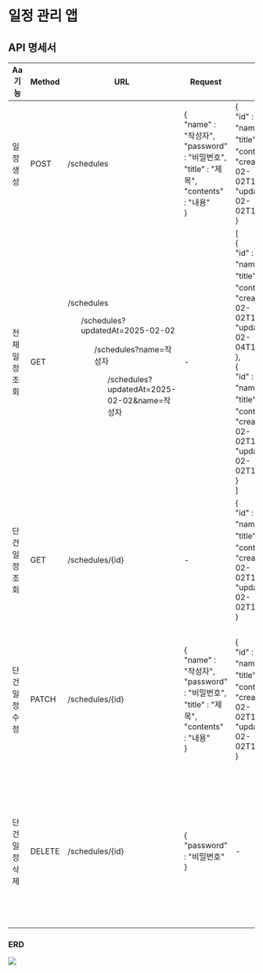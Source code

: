 # 일정 관리 앱

## API 명세서
| Aa 기능     | Method | URL                                                                                                                 | Request                                                                                        | Response                                                                                                                                                                                                                                                                                                                                                                                 | StatusCode                                                                          | Description                                                |
|-----------|--------|---------------------------------------------------------------------------------------------------------------------|------------------------------------------------------------------------------------------------|------------------------------------------------------------------------------------------------------------------------------------------------------------------------------------------------------------------------------------------------------------------------------------------------------------------------------------------------------------------------------------------|-------------------------------------------------------------------------------------|------------------------------------------------------------|
| 일정 생성     | POST   | /schedules                                                                                                          | {<br/>"name" : "작성자",<br/>"password" : "비밀번호",<br/>"title" : "제목",<br/>"contents" : "내용"<br/>} | {<br/>"id" : "1",<br/>"name" : "작성자",<br/>"title" : "제목",<br/>"contents" : "내용",<br/>"createdAt" : "2025-02-02T17:11:10.25361",<br/>"updatedAt" : "2025-02-02T17:11:10.25361"<br/>}                                                                                                                                                                                                      | Code : 200                                                                          | 최초 입력 시, 수정일은 작성일과 동일                                      |
| 전체 일정 조회  | GET    | /schedules<ul/>/schedules?updatedAt=2025-02-02<ul/>/schedules?name=작성자<ul/>/schedules?updatedAt=2025-02-02&name=작성자 | -                                                                                              | [<br/>{<br/>"id" : "2",<br/>"name" : "작성자",<br/>"title" : "제목",<br/>"contents" : "내용",<br/>"createdAt" : "2025-02-02T17:11:10.25361",<br/>"updatedAt" : "2025-02-04T17:11:10.25361"<br/>},<br/>{<br/>"id" : "1",<br/>"name" : "작성자",<br/>"title" : "제목",<br/>"contents" : "내용",<br/>"createdAt" : "2025-02-02T17:11:10.25361",<br/>"updatedAt" : "2025-02-02T17:11:10.25361"<br/>}<br/>] | Code : 200<ul/>Code : 404<br/>Content : "해당 일정이 존재하지 않습니다."                         | 수정일, 작성자 조건을 바탕으로 등록된 일정 목록을 전부 조회<ul/>수정일 기준 내림차순으로 정렬하여 조회 |
| 단건 일정 조회  | GET    | /schedules/{id}                                                                                                     | -                                                                                              | {<br/>"id" : "1",<br/>"name" : "작성자",<br/>"title" : "제목",<br/>"contents" : "내용",<br/>"createdAt" : "2025-02-02T17:11:10.25361",<br/>"updatedAt" : "2025-02-02T17:11:10.25361"<br/>}                                                                                                                                                                                                      | Code : 200<ul/>Code : 404<br/>Content : "해당 일정이 존재하지 않습니다."                         | -                                                          |
| 단건 일정 수정  | PATCH  | /schedules/{id}                                                                                                     | {<br/>"name" : "작성자",<br/>"password" : "비밀번호",<br/>"title" : "제목",<br/>"contents" : "내용"<br/>} | {<br/>"id" : "1",<br/>"name" : "작성자",<br/>"title" : "제목",<br/>"contents" : "내용",<br/>"createdAt" : "2025-02-02T17:11:10.25361",<br/>"updatedAt" : "2025-02-02T17:11:10.25361"<br/>} | Code : 200<ul/>Code : 404<br/>Content : "해당 일정이 존재하지 않습니다.",<br/>"비밀번호를 잘못 입력하였습니다." | 일정 수정 시, 비밀번호 검증                                           | 
| 단건 일정 삭제  | DELETE | /schedules/{id}                                                                                                     | {<br/>"password" : "비밀번호"<br/>}                                            | -                                                                                                                                                                                                                                                                                                                                                                                        | Code : 200<ul/>Code : 404<br/>Content : "해당 일정이 존재하지 않습니다.",<br/>"비밀번호를 잘못 입력하였습니다."     | 일정 삭제 시, 비밀번호 검증                                           |

### ERD

<img src="https://github.com/user-attachments/assets/451ce49d-f108-4d1b-b46d-22d9abd379ca">
